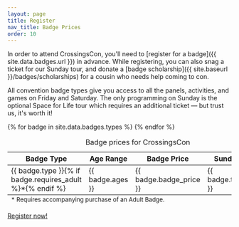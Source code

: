 ```yaml
---
layout: page
title: Register
nav_title: Badge Prices
order: 10
---
```


In order to attend CrossingsCon, you'll need to [register for a badge]({{ site.data.badges.url }}) in advance. While registering, you can also snag a ticket for our Sunday tour, and donate a [badge scholarship]({{ site.baseurl }}/badges/scholarships) for a cousin who needs help coming to con.

All convention badge types give you access to all the panels, activities, and games on Friday and Saturday. The only programming on Sunday is the optional Space for Life tour which requires an additional ticket &mdash; but trust us, it's worth it!

<table class="table">
  <caption class="sr-only">Badge prices for CrossingsCon</caption>
  <thead><tr>
    <th>Badge Type</th>
    <th>Age Range</th>
    <th>Badge Price</th>
    <th>Sunday Tour</th>
  </tr></thead>
  <tbody>
    {% for badge in site.data.badges.types %}
    <tr>
      <td>{{ badge.type }}{% if badge.requires_adult %}*{% endif %}</td>
      <td>{{ badge.ages }}</td>
      <td>{{ badge.badge_price }}</td>
      <td>{{ badge.tour_price }}</td>
    </tr>
    {% endfor %}
  </tbody>
  <tfoot>
    <tr>
      <td colspan="4"><small>* Requires accompanying purchase of an Adult Badge.</small></td>
    </tr>
  </tfoot>
</table>

<p class="text-center">
  <a class="btn btn-lg btn-success" href="{{ site.data.badges.url }}" target="_blank">Register now!</a>
</p>
